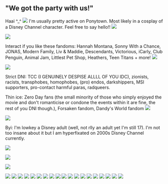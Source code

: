 ## "We got the party with us!"
Haai ^_^ ![](https://files.catbox.moe/rzu6y0.gif) I'm usually pretty active on Ponytown. Most likely in a cosplay of a Disney Channel character. Feel free to say hello!! ![](https://files.catbox.moe/s8zi57.gif)

![](https://files.catbox.moe/hhu10n.gif)

Interact if you like these fandoms: Hannah Montana, Sonny With a Chance, JONAS, Modern Family, Liv & Maddie, Descendants, Victorious, iCarly, Club Penguin, Animal Jam, Littlest Pet Shop, Heathers, Teen Titans + more! ![](https://files.catbox.moe/f1ok3t.gif)

![](https://files.catbox.moe/hhu10n.gif)

Strict DNI: TCC (I GENUINELY DESPISE ALLLL OF YOU IDC), zionists, racists, transphobes, homophobes, (pro) endos, darkshippers, MSI supporters, pro-contact harmful paras, radqueers.

Thin ice: Zero Day fans (the small minority of those who simply enjoyed the movie and don't romanticise or condone the events within it are fine, the rest of you DNI though.), Forsaken fandom, Dandy's World fandom  ![](https://files.catbox.moe/gkoxo0.gif)

![](https://files.catbox.moe/hhu10n.gif)

Byi: I'm lowkey a Disney adult (well, not rlly an adult yet I'm still 17). I'm not too insane about it but I am hyperfixated on 2000s Disney Channel currently.

![](https://files.catbox.moe/hhu10n.gif)

![](https://komarev.com/ghpvc/?username=hannuhmontanuh&color=ff6eaf&style=plastic&label=cool+people&abbreviated=true)

![](https://files.catbox.moe/hhu10n.gif)

![](https://files.catbox.moe/8cxl7d.png) ![](https://files.catbox.moe/n6sx2j.gif) ![](https://files.catbox.moe/if4g15.png) ![](https://files.catbox.moe/cwsg3r.gif) ![](https://files.catbox.moe/1zx6c0.gif) ![](https://files.catbox.moe/27yxzc.gif) ![](https://files.catbox.moe/g9y0el.gif) ![](https://files.catbox.moe/m0iqvm.gif) ![](https://files.catbox.moe/7owoia.gif) ![](https://files.catbox.moe/ylppjt.gif) ![](https://files.catbox.moe/dw6hof.gif) ![](https://files.catbox.moe/7kxbsz.gif) ![](https://files.catbox.moe/ht9adh.png) ![](https://files.catbox.moe/2uimad.png) ![](https://files.catbox.moe/dt2zz2.gif) ![](https://files.catbox.moe/rubbtx.gif) ![](https://files.catbox.moe/mxhatz.gif) ![](https://files.catbox.moe/qbr7n3.gif) ![](https://files.catbox.moe/xleg74.gif)

